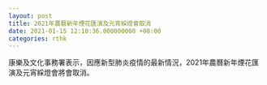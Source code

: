 ```yaml
---
layout: post
title: 2021年農曆新年煙花匯演及元宵綵燈會取消
date: 2021-01-15 12:10:36.000000000 +08:00
categories: rthk
---
```


康樂及文化事務署表示，因應新型肺炎疫情的最新情況，2021年農曆新年煙花匯演及元宵綵燈會將會取消。
